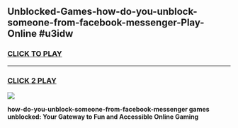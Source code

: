 
## Unblocked-Games-how-do-you-unblock-someone-from-facebook-messenger-Play-Online #u3idw
<h3>
<a href="https://news.freeplayer.one?title=how-do-you-unblock-someone-from-facebook-messenger&ref=3">CLICK TO PLAY</a></h3>
<hr>

<h3>
<a href="https://news.freeplayer.one?title=how-do-you-unblock-someone-from-facebook-messenger&ref=3">CLICK 2 PLAY</a>
  
</h3>

<a href="https://news.freeplayer.one?title=how-do-you-unblock-someone-from-facebook-messenger&ref=3"><img src="https://clearcache.store/games.png"></a>


**how-do-you-unblock-someone-from-facebook-messenger games unblocked: Your Gateway to Fun and Accessible Online Gaming**
